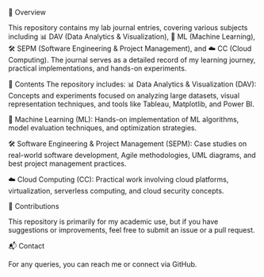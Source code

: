 🌟 Overview

This repository contains my lab journal entries, covering various subjects including 📊 DAV (Data Analytics & Visualization), 🤖 ML (Machine Learning), 
🛠️ SEPM (Software Engineering & Project Management), and ☁️ CC (Cloud Computing). 
The journal serves as a detailed record of my learning journey, practical implementations, and hands-on experiments.

📂 Contents
The repository includes:
📊 Data Analytics & Visualization (DAV): Concepts and experiments focused on analyzing large datasets, visual representation techniques, and tools like Tableau, Matplotlib, and Power BI.

🤖 Machine Learning (ML): Hands-on implementation of ML algorithms, model evaluation techniques, and optimization strategies.

🛠️ Software Engineering & Project Management (SEPM): Case studies on real-world software development, Agile methodologies, UML diagrams, and best project management practices.

☁️ Cloud Computing (CC): Practical work involving cloud platforms, virtualization, serverless computing, and cloud security concepts.

🤝 Contributions

This repository is primarily for my academic use, but if you have suggestions or improvements, feel free to submit an issue or a pull request.

📬 Contact

For any queries, you can reach me or connect via GitHub.

